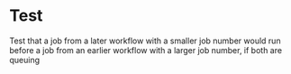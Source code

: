 # Test
Test that a job from a later workflow with a smaller job number would run before a job from an earlier workflow with a larger job number, if both are queuing
